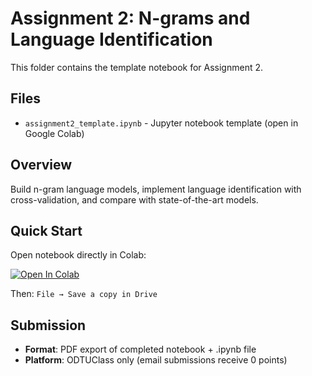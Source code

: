 # Assignment 2: N-grams and Language Identification

This folder contains the template notebook for Assignment 2.

## Files
- `assignment2_template.ipynb` - Jupyter notebook template (open in Google Colab)

## Overview
Build n-gram language models, implement language identification with cross-validation, and compare with state-of-the-art models.

## Quick Start
Open notebook directly in Colab:

[![Open In Colab](https://colab.research.google.com/assets/colab-badge.svg)](https://colab.research.google.com/github/gsheikhi/cng463-fall2025/tree/main/assignment2)

Then: `File → Save a copy in Drive`

## Submission
- **Format**: PDF export of completed notebook + .ipynb file
- **Platform**: ODTUClass only (email submissions receive 0 points)

